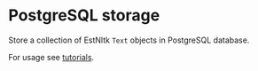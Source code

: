 # PostgreSQL storage

Store a collection of EstNltk `Text` objects in PostgreSQL database.

For usage see [tutorials](../../../tutorials/postgres).